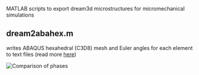 MATLAB scripts to export dream3d microstructures for micromechanical simulations

## dream2abahex.m 

writes ABAQUS hexahedral (C3D8) mesh and Euler angles for each element to text files (read more [here](http://latmarat.github.io/blog/scripts/dream2abahex/))

![Comparison of phases](https://farm6.staticflickr.com/5822/21680572513_8eec239e12_o_d.png)
